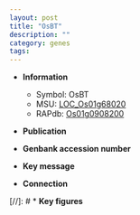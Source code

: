 ```yaml
---
layout: post
title: "OsBT"
description: ""
category: genes
tags: 
---
```


* **Information**  
    + Symbol: OsBT  
    + MSU: [LOC_Os01g68020](http://rice.uga.edu/cgi-bin/ORF_infopage.cgi?orf=LOC_Os01g68020)  
    + RAPdb: [Os01g0908200](http://rapdb.dna.affrc.go.jp/viewer/gbrowse_details/irgsp1?name=Os01g0908200)  

* **Publication**  

* **Genbank accession number**  

* **Key message**  

* **Connection**  

[//]: # * **Key figures**  


